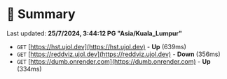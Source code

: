 # 📖 Summary
Last updated: **25/7/2024, 3:44:12 PG "Asia/Kuala_Lumpur"**

- `GET` [https://hst.ujol.dev](https://hst.ujol.dev) - **Up** (639ms)
- `GET` [https://reddviz.ujol.dev](https://reddviz.ujol.dev) - **Down** (356ms)
- `GET` [https://dumb.onrender.com](https://dumb.onrender.com) - **Up** (334ms)
